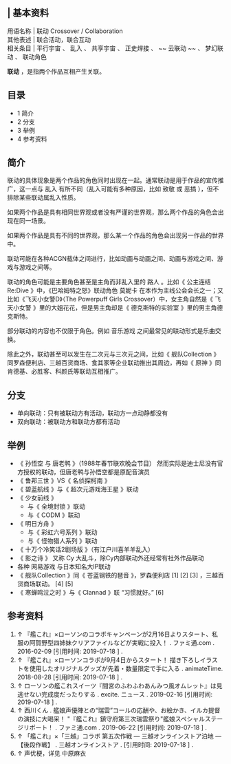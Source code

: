 |  **基本资料**  
---  
用语名称  |  联动  Crossover / Collaboration   
其他表述  |  联合活动，联合互动   
相关条目  |  平行宇宙  、  乱入  、  共享宇宙  、  正史焊接  、 ~~ 云联动  ~~ 、  梦幻联动  、  联动角色   
  
**联动** ，是指两个作品互相产生关联。

##  目录

  * 1  简介 
  * 2  分支 
  * 3  举例 
  * 4  参考资料 

##  简介

联动的具体现象是两个作品的角色同时出现在一起。通常联动是用于作品的宣传推广，这一点与  乱入  有所不同（乱入可能有多种原因，比如  致敬  或  恶搞
），但不排除某些联动属乱入性质。

如果两个作品是具有相同世界观或者没有严谨的世界观，那么两个作品的角色会出现在同一场景。

如果两个作品是具有不同的世界观，那么某一个作品的角色会出现另一作品的世界中。

联动可能在各种ACGN载体之间进行，比如动画与动画之间、动画与游戏之间、游戏与游戏之间等。

联动的角色可能是主要角色甚至是主角而非乱入里的  路人  。比如《  公主连结Re:Dive  》中，《巴哈姆特之怒》联动角色  莫妮卡
在本作为主线公会会长之一；又比如《飞天小女警D》（The Powerpuff Girls Crossover）中，女主角自然是《  飞天小女警
》里的大姐花花，但是男主角却是《  德克斯特的实验室  》里的男主角德克斯特。

部分联动的内容也不仅限于角色。例如  音乐游戏  之间最常见的联动形式是乐曲交换。

除此之外，联动甚至可以发生在二次元与三次元之间，比如《  舰队Collection  》同罗森便利店、三越百货商场、食其家等企业联动推出其周边，再如《
原神  》同肯德基、必胜客、科颜氏等联动互相推广。

##  分支

  * 单向联动：只有被联动方有活动，联动方一点动静都没有 
  * 双向联动：被联动方和联动方都有活动 

##  举例

  * 《  孙悟空  与  唐老鸭  》（1988年春节联欢晚会节目）  然而实际是迪士尼没有官方授权的联动，但唐老鸭与孙悟空都是原配音演员 
  * 《  鲁邦三世  》VS《  名侦探柯南  》 
  * 《  碧蓝航线  》与《  超次元游戏海王星  》联动 
  * 《  少女前线  》 
    * 与《  全境封锁  》联动 
    * 与《  CODM  》联动 
  * 《  明日方舟  》 
    * 与《  彩虹六号系列  》联动 
    * 与《  怪物猎人系列  》联动 
  * 《  十万个冷笑话2剧场版  》（有江户川喜羊羊乱入） 
  * 《  影之诗  》  又称  Cy  大乱斗，除Cy内部联动外还经常有社外作品联动 
  * 各种  网易游戏  与日本知名大IP联动 
  * 《  舰队Collection  》同《  苍蓝钢铁的琶音  》，罗森便利店  [1]  [2]  [3]  ，三越百货商场联动。  [4]  [5] 
  * 《  寒蝉鸣泣之时  》与《  Clannad  》联  “习惯就好。”  [6] 

##  参考资料

  1. ↑  『艦これ』×ローソンのコラボキャンペーンが2月16日よりスタート、私服の阿賀野型四姉妹クリアファイルなどが実戦に投入！  .  ファミ通.com  . 2016-02-09  [引用时间:  2019-07-18  ]  . 
  2. ↑  『艦これ』×ローソンコラボが9月4日からスタート！ 描き下ろしイラストを使用したオリジナルグッズが先着・数量限定で手に入る  . animateTime. 2018-08-28  [引用时间:  2019-07-18  ]  . 
  3. ↑  ローソンの艦これスイーツ『間宮のふわふわあんみつ風オムレット』は見逃せない完成度だったりする  . excite.  ニュース  . 2019-02-16  [引用时间:  2019-07-18  ]  . 
  4. ↑  西川くん  .  艦娘声優陣との“瑞雲”コールの応酬や、お絵かき、イルカ提督の演技に大喝采！ "『艦これ』鎮守府第三次瑞雲祭り"艦娘スペシャルステージリポート！  .  ファミ通.com  . 2019-06-22  [引用时间:  2019-07-18  ]  . 
  5. ↑  「艦これ」×「三越」コラボ 第五次作戦 ― 三越オンラインストア泊地 ― 【後段作戦】  .  三越オンラインストア  .  [引用时间:  2019-07-18  ]  . 
  6. ↑  声优梗，详见  中原麻衣 

